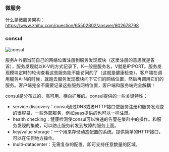 ### 微服务

什么是微服务架构：https://www.zhihu.com/question/65502802/answer/802678798



### consul

![consul](../image/consul.png)

服务A-N把当前自己的网络位置注册到服务发现模块（这里注册的意思就是告诉），服务发现就以K-V的方式记录下，K一般是服务名，V就是IP:PORT。服务发现模块定时的轮询查看这些服务能不能访问的了（这就是健康检查）。客户端在调用服务A-N的时候，就跑去服务发现模块问下它们的网络位置，然后再调用它们的服务。客户端完全不需要记录这些服务网络位置，客户端和服务端完全解耦！

consul是分布式的、高可用、横向扩展的。consul提供的一些关键特性：

- service discovery：consul通过DNS或者HTTP接口使服务注册和服务发现变的很容易，一些外部服务，例如saas提供的也可以一样注册。
- health checking：健康检测使consul可以快速的告警在集群中的操作。和服务发现的集成，可以防止服务转发到故障的服务上面。
- key/value storage：一个用来存储动态配置的系统。提供简单的HTTP接口，可以在任何地方操作。
- multi-datacenter：无需复杂的配置，即可支持任意数量的区域。

